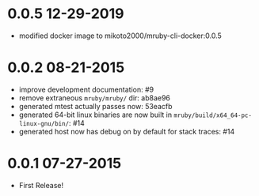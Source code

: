 # 0.0.5 12-29-2019
  * modified docker image to mikoto2000/mruby-cli-docker:0.0.5

# 0.0.2 08-21-2015
  * improve development documentation: #9
  * remove extraneous `mruby/mruby/` dir: ab8ae96
  * generated mtest actually passes now: 53eacfb
  * generated 64-bit linux binaries are now built in `mruby/build/x64_64-pc-linux-gnu/bin/`: #14
  * generated host now has debug on by default for stack traces: #14

# 0.0.1 07-27-2015
  * First Release!
